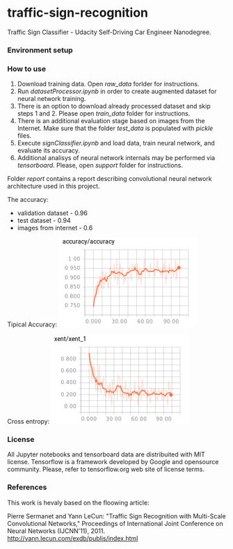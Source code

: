 # traffic-sign-recognition
Traffic Sign Classifier - Udacity Self-Driving Car Engineer Nanodegree.

### Environment setup ###

### How to use ###
1. Download training data. Open *raw_data* forlder for instructions.
2. Run *datasetProcessor.ipynb* in order to create augmented dataset for neural network training.
3. There is an option to download already processed dataset and skip steps 1 and 2. Please open *train_data* folder for instructions.
1. There is an additional evaluation stage based on images from the Internet. Make sure that the folder *test_data* is populated with *pickle* files. 
1. Execute *signClassifier.ipynb* and load data, train neural network, and evaluate its accuracy.
1. Additional analisys of neural network internals may be performed via *tensorboard*. Please, open *support* folder for instructions.

Folder *report* contains a report describing convolutional neural network architecture used in this project.

The accuracy:
* validation dataset - 0.96
* test dataset - 0.94
* images from internet - 0.6

Tipical Accuracy:
![](https://github.com/antonpavlov/traffic-sign-recognition/blob/master/support/readme_images/accuracy.png)

Cross entropy:
![](https://github.com/antonpavlov/traffic-sign-recognition/blob/master/support/readme_images/xent.png)

### License ###
All Jupyter notebooks and tensorboard data are distribuited with MIT license. Tensorflow is a framework developed by Google and opensource community. Please, refer to tensorflow.org web site of license terms.

### References ###
This work is hevaly based on the floowing article:

Pierre Sermanet and Yann LeCun: "Traffic Sign Recognition with Multi-Scale Convolutional Networks," Proceedings of International Joint Conference on Neural Networks (IJCNN'11), 2011. http://yann.lecun.com/exdb/publis/index.html
